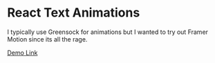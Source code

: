 # React Text Animations

I typically use Greensock for animations but I wanted to try out Framer Motion since its all the rage.

[Demo Link](https://bournecreative.github.io/react-text-animations/)
